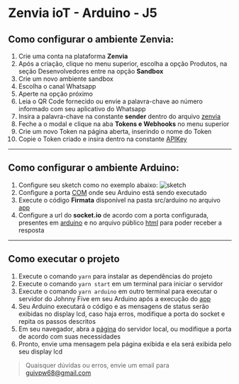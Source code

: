 # Zenvia ioT - Arduino - J5

## Como configurar o ambiente Zenvia:
1. Crie uma conta na plataforma **Zenvia** 
2. Após a criação, clique no menu superior, escolha a opção Produtos, na seção Desenvolvedores entre na opção **Sandbox**
3. Crie um novo ambiente sandbox
4. Escolha o canal Whatsapp
5. Aperte na opção próximo
6. Leia o QR Code fornecido ou envie a palavra-chave ao número informado com seu aplicativo do Whatsapp
7. Insira a palavra-chave na constante **sender** dentro do arquivo [zenvia](https://github.com/GuiVPW/zenvia-arduino-ioT/tree/main/src/config/zenvia.ts)
8. Feche a o modal e clique na aba **Tokens e Webhooks** no menu superior
9. Crie um novo Token na página aberta, inserindo o nome do Token
10. Copie o Token criado e insira dentro na constante [APIKey](https://github.com/GuiVPW/zenvia-arduino-ioT/tree/main/src/config/zenvia.ts)
----------
## Como configurar o ambiente Arduino:
1. Configure seu sketch como no exemplo abaixo: ![sketch](https://i.imgur.com/tuf9YsB.png)
2. Configure a porta [COM](https://github.com/GuiVPW/zenvia-arduino-ioT/tree/main/src/arduino/arduino.ts) onde seu Arduino está sendo executado
3. Execute o código **Firmata** disponível na pasta src/arduino no arquivo [app](https://github.com/GuiVPW/zenvia-arduino-ioT/tree/main/src/arduino/app.ino)
4. Configure a url do **socket.io** de acordo com a porta configurada, presentes em [arduino](https://github.com/GuiVPW/zenvia-arduino-ioT/tree/main/src/arduino/arduino.ts) e no arquivo público [html](https://github.com/GuiVPW/zenvia-arduino-ioT/tree/main/public) para poder receber a resposta
----------
## Como executar o projeto
1. Execute o comando `yarn` para instalar as dependências do projeto
2. Execute o comando `yarn start` em um terminal para iniciar o servidor
3. Execute o comando `yarn arduino` em outro terminal para executar o servidor do Johnny Five em seu Arduino após a execução do [app](https://github.com/GuiVPW/zenvia-arduino-ioT/tree/main/src/arduino/app.ino)
4. Seu Arduino executará o código e as mensagens de status serão exibidas no display lcd, caso haja erros, modifique a porta do socket e repita os passos descritos
5. Em seu navegador, abra a [página](http://localhost:4000) do servidor local, ou modifique a porta de acordo com suas necessidades
6. Pronto, envie uma mensagem pela página exibida e ela será exibida pelo seu display lcd
> Quaisquer dúvidas ou erros, envie um email para guivpw68@gmail.com
